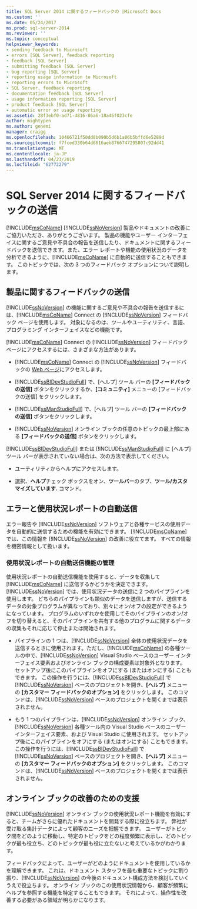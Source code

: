 ```yaml
---
title: SQL Server 2014 に関するフィードバックの |Microsoft Docs
ms.custom: ''
ms.date: 05/24/2017
ms.prod: sql-server-2014
ms.reviewer: ''
ms.topic: conceptual
helpviewer_keywords:
- sending feedback to Microsoft
- errors [SQL Server], feedback reporting
- feedback [SQL Server]
- submitting feedback [SQL Server]
- bug reporting [SQL Server]
- reporting usage information to Microsoft
- reporting errors to Microsoft
- SQL Server, feedback reporting
- documentation feedback [SQL Server]
- usage information reporting [SQL Server]
- product feedback [SQL Server]
- automatic error or usage reporting
ms.assetid: 28f3ebf0-ad71-4816-86a6-18a46f023cfe
author: mightypen
ms.author: genemi
manager: craigg
ms.openlocfilehash: 10466721f50dd8b090b5d6b1a06b5bffd6e5289d
ms.sourcegitcommit: f7fced330b64d6616aeb8766747295807c92dd41
ms.translationtype: MT
ms.contentlocale: ja-JP
ms.lasthandoff: 04/23/2019
ms.locfileid: "62772279"
---
```

# <a name="providing-feedback-for-sql-server-2014"></a>SQL Server 2014 に関するフィードバックの送信
  [!INCLUDE[msCoName](../includes/msconame-md.md)] [!INCLUDE[ssNoVersion](../includes/ssnoversion-md.md)] 製品やドキュメントの改善にご協力いただき、ありがとうございます。 製品の機能やユーザー インターフェイスに関するご意見や不具合の報告を送信したり、ドキュメントに関するフィードバックを送信できます。また、エラー レポートや機能の使用状況のデータを分析できるように、[!INCLUDE[msCoName](../includes/msconame-md.md)] に自動的に送信することもできます。 このトピックでは、次の 3 つのフィードバック オプションについて説明します。  
  
## <a name="submitting-feedback-about-the-product"></a>製品に関するフィードバックの送信  
 [!INCLUDE[ssNoVersion](../includes/ssnoversion-md.md)] の機能に関するご意見や不具合の報告を送信するには、[!INCLUDE[msCoName](../includes/msconame-md.md)] Connect の [!INCLUDE[ssNoVersion](../includes/ssnoversion-md.md)] フィードバック ページを使用します。 対象になるのは、ツールやユーティリティ、言語、プログラミング インターフェイスなどの機能です。  
  
 [!INCLUDE[msCoName](../includes/msconame-md.md)] Connect の [!INCLUDE[ssNoVersion](../includes/ssnoversion-md.md)] フィードバック ページにアクセスするには、さまざまな方法があります。  
  
-   [!INCLUDE[msCoName](../includes/msconame-md.md)] Connect の [!INCLUDE[ssNoVersion](../includes/ssnoversion-md.md)] フィードバックの [Web ページ](https://go.microsoft.com/fwlink/?linkid=34178)にアクセスします。  
  
-   [!INCLUDE[ssBIDevStudioFull](../includes/ssbidevstudiofull-md.md)] で、[ヘルプ] ツール バーの **[フィードバックの送信]** ボタンをクリックするか、**[コミュニティ]** メニューの [フィードバックの送信] をクリックします。  
  
-   [!INCLUDE[ssManStudioFull](../includes/ssmanstudiofull-md.md)] で、[ヘルプ] ツール バーの **[フィードバックの送信]** ボタンをクリックします。  
  
-   [!INCLUDE[ssNoVersion](../includes/ssnoversion-md.md)] オンライン ブックの任意のトピックの最上部にある **[フィードバックの送信]** ボタンをクリックします。  
  
 [!INCLUDE[ssBIDevStudioFull](../includes/ssbidevstudiofull-md.md)] または [!INCLUDE[ssManStudioFull](../includes/ssmanstudiofull-md.md)] に [ヘルプ] ツール バーが表示されていない場合は、次の方法で表示してください。  
  
-   ユーティリティからヘルプにアクセスします。  
  
-   選択、**ヘルプ**チェック ボックスをオン、**ツールバー**のタブ、**ツール/カスタマイズしています.** コマンド。  
  
## <a name="automatic-error-and-usage-reporting"></a>エラーと使用状況レポートの自動送信  
 エラー報告や [!INCLUDE[ssNoVersion](../includes/ssnoversion-md.md)] ソフトウェアと各種サービスの使用データを自動的に送信するための機能を有効にできます。 [!INCLUDE[msCoName](../includes/msconame-md.md)] では、この情報を [!INCLUDE[ssNoVersion](../includes/ssnoversion-md.md)] の改善に役立てます。 すべての情報を機密情報として扱います。  
  
### <a name="managing-automatic-usage-reporting"></a>使用状況レポートの自動送信機能の管理  
 使用状況レポートの自動送信機能を使用すると、データを収集して [!INCLUDE[msCoName](../includes/msconame-md.md)] に送信するかどうかを決定できます。 [!INCLUDE[ssNoVersion](../includes/ssnoversion-md.md)] では、使用状況データの送信に 2 つのパイプラインを使用します。 どちらのパイプラインも類似のデータを送信しますが、送信するデータの対象プログラムが異なっており、別々にオン/オフの設定ができるようになっています。 プログラムのいずれかを使用してそのパイプラインのオン/オフを切り替えると、そのパイプラインを共有する他のプログラムに関するデータの収集もそれに応じて停止または開始されます。  
  
-   パイプラインの 1 つは、[!INCLUDE[ssNoVersion](../includes/ssnoversion-md.md)] 全体の使用状況データを送信するときに使用されます。ただし、[!INCLUDE[msCoName](../includes/msconame-md.md)] の各種ツールの中で、[!INCLUDE[ssNoVersion](../includes/ssnoversion-md.md)] Visual Studio ベースのユーザー インターフェイス要素およびオンライン ブックの構成要素は対象外となります。 セットアップ後にこのパイプラインをオフにする (またはオンにする) こともできます。 この操作を行うには、[!INCLUDE[ssBIDevStudioFull](../includes/ssbidevstudiofull-md.md)] で [!INCLUDE[ssNoVersion](../includes/ssnoversion-md.md)] ベースのプロジェクトを開き、**[ヘルプ]** メニューの **[カスタマー フィードバックのオプション]** をクリックします。 このコマンドは、[!INCLUDE[ssNoVersion](../includes/ssnoversion-md.md)] ベースのプロジェクトを開くまでは表示されません。  
  
-   もう 1 つのパイプラインは、[!INCLUDE[ssNoVersion](../includes/ssnoversion-md.md)] オンライン ブック、[!INCLUDE[ssNoVersion](../includes/ssnoversion-md.md)] 各種ツール内の Visual Studio ベースのユーザー インターフェイス要素、および Visual Studio に使用されます。 セットアップ後にこのパイプラインをオフにする (またはオンにする) こともできます。 この操作を行うには、[!INCLUDE[ssBIDevStudioFull](../includes/ssbidevstudiofull-md.md)] で [!INCLUDE[ssNoVersion](../includes/ssnoversion-md.md)] ベースのプロジェクトを開き、**[ヘルプ]** メニューの **[カスタマー フィードバックのオプション]** をクリックします。 このコマンドは、[!INCLUDE[ssNoVersion](../includes/ssnoversion-md.md)] ベースのプロジェクトを開くまでは表示されません。  
  
## <a name="helping-build-a-better-books-online"></a>オンライン ブックの改善のための支援  
 [!INCLUDE[ssNoVersion](../includes/ssnoversion-md.md)] オンライン ブックの使用状況レポート機能を有効にすると、チームがさらに優れたドキュメントを開発する際に役立ちます。 弊社が受け取る集計データによって顧客のニーズを把握できます。 ユーザーがトピック間をどのように移動し、特定のトピックをどの程度頻繁に表示し、どのトピックが最も役立ち、どのトピックが最も役に立たないと考えているかがわかります。  
  
 フィードバックによって、ユーザーがどのようにドキュメントを使用しているかを理解できます。 これは、ドキュメント スタッフを最も重要なトピックに割り振り、[!INCLUDE[ssNoVersion](../includes/ssnoversion-md.md)] の今後のドキュメント構成方法を検討していくうえで役立ちます。 オンライン ブックのこの使用状況情報から、顧客が頻繁にヘルプを参照する機能を特定することもできます。 それによって、操作性を改善する必要がある領域が明らかになります。  
  
  
